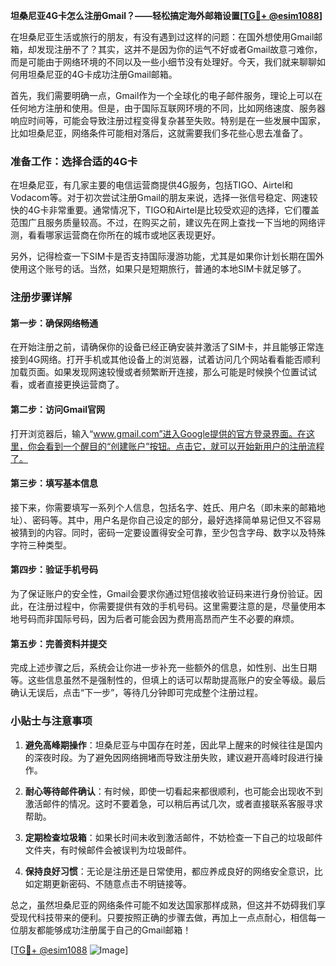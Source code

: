 **坦桑尼亚4G卡怎么注册Gmail？——轻松搞定海外邮箱设置[[TG💪+ @esim1088](https://t.me/s/esim1088)]**

在坦桑尼亚生活或旅行的朋友，有没有遇到过这样的问题：在国外想使用Gmail邮箱，却发现注册不了？其实，这并不是因为你的运气不好或者Gmail故意刁难你，而是可能由于网络环境的不同以及一些小细节没有处理好。今天，我们就来聊聊如何用坦桑尼亚的4G卡成功注册Gmail邮箱。

首先，我们需要明确一点，Gmail作为一个全球化的电子邮件服务，理论上可以在任何地方注册和使用。但是，由于国际互联网环境的不同，比如网络速度、服务器响应时间等，可能会导致注册过程变得复杂甚至失败。特别是在一些发展中国家，比如坦桑尼亚，网络条件可能相对落后，这就需要我们多花些心思去准备了。

### 准备工作：选择合适的4G卡

在坦桑尼亚，有几家主要的电信运营商提供4G服务，包括TIGO、Airtel和Vodacom等。对于初次尝试注册Gmail的朋友来说，选择一张信号稳定、网速较快的4G卡非常重要。通常情况下，TIGO和Airtel是比较受欢迎的选择，它们覆盖范围广且服务质量较高。不过，在购买之前，建议先在网上查找一下当地的网络评测，看看哪家运营商在你所在的城市或地区表现更好。

另外，记得检查一下SIM卡是否支持国际漫游功能，尤其是如果你计划长期在国外使用这个账号的话。当然，如果只是短期旅行，普通的本地SIM卡就足够了。

### 注册步骤详解

#### 第一步：确保网络畅通
在开始注册之前，请确保你的设备已经正确安装并激活了SIM卡，并且能够正常连接到4G网络。打开手机或其他设备上的浏览器，试着访问几个网站看看能否顺利加载页面。如果发现网速较慢或者频繁断开连接，那么可能是时候换个位置试试看，或者直接更换运营商了。

#### 第二步：访问Gmail官网
打开浏览器后，输入“www.gmail.com”进入Google提供的官方登录界面。在这里，你会看到一个醒目的“创建账户”按钮。点击它，就可以开始新用户的注册流程了。

#### 第三步：填写基本信息
接下来，你需要填写一系列个人信息，包括名字、姓氏、用户名（即未来的邮箱地址）、密码等。其中，用户名是你自己设定的部分，最好选择简单易记但又不容易被猜到的内容。同时，密码一定要设置得安全可靠，至少包含字母、数字以及特殊字符三种类型。

#### 第四步：验证手机号码
为了保证账户的安全性，Gmail会要求你通过短信接收验证码来进行身份验证。因此，在注册过程中，你需要提供有效的手机号码。这里需要注意的是，尽量使用本地号码而非国际号码，因为后者可能会因为费用高昂而产生不必要的麻烦。

#### 第五步：完善资料并提交
完成上述步骤之后，系统会让你进一步补充一些额外的信息，如性别、出生日期等。这些信息虽然不是强制性的，但填上的话可以帮助提高账户的安全等级。最后确认无误后，点击“下一步”，等待几分钟即可完成整个注册过程。

### 小贴士与注意事项

1. **避免高峰期操作**：坦桑尼亚与中国存在时差，因此早上醒来的时候往往是国内的深夜时段。为了避免因网络拥堵而导致注册失败，建议避开高峰时段进行操作。
   
2. **耐心等待邮件确认**：有时候，即使一切看起来都很顺利，也可能会出现收不到激活邮件的情况。这时不要着急，可以稍后再试几次，或者直接联系客服寻求帮助。

3. **定期检查垃圾箱**：如果长时间未收到激活邮件，不妨检查一下自己的垃圾邮件文件夹，有时候邮件会被误判为垃圾邮件。

4. **保持良好习惯**：无论是注册还是日常使用，都应养成良好的网络安全意识，比如定期更新密码、不随意点击不明链接等。

总之，虽然坦桑尼亚的网络条件可能不如发达国家那样成熟，但这并不妨碍我们享受现代科技带来的便利。只要按照正确的步骤去做，再加上一点点耐心，相信每一位朋友都能够成功注册属于自己的Gmail邮箱！

[[TG💪+ @esim1088](https://t.me/s/esim1088) ![Image](https://i.postimg.cc/4NQfJmqS/Snipaste-2025-05-13-00-14-12.png)]